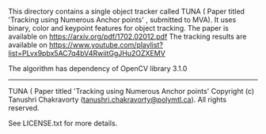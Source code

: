 This directory contains a single object tracker called TUNA ( Paper titled 'Tracking using Numerous Anchor points' , submitted to MVA). It uses binary, color and keypoint features for object tracking.
The paper is available on https://arxiv.org/pdf/1702.02012.pdf
The tracking results are available on https://www.youtube.com/playlist?list=PLvx9pbx5AC7q4bV4RwiitGgJHu2OZXEMV
 
The algorithm has dependency of OpenCV library 3.1.0




-----------
TUNA ( Paper titled 'Tracking using Numerous Anchor points'
Copyright (c) Tanushri Chakravorty (tanushri.chakravorty@polymtl.ca). All rights reserved.

See LICENSE.txt for more details.


